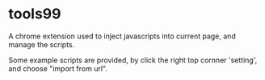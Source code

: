 # tools99
A chrome extension used to inject javascripts into current page, and manage the scripts. 

Some example scripts are provided, by click the right top cornner 'setting', and choose "import from url".

